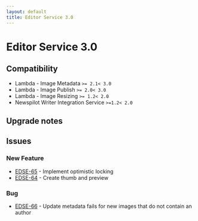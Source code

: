 ```yaml
---
layout: default
title: Editor Service 3.0
---
```

<div class="jumbotron">
    <h1>Editor Service 3.0</h1>    
    <h2>Compatibility</h2>
    <ul>
        <li>Lambda - Image Metadata <code>&gt;= 2.1</code><code>&lt; 3.0</code></li>
        <li>Lambda - Image Publish <code>&gt;= 2.0</code><code>&lt; 3.0</code></li>
        <li>Lambda - Image Resizing <code>&gt;= 1.2</code><code>&lt; 2.0</code></li>
        <li>Newspilot Writer Integration Service <code>&gt;=1.2</code><code>&lt; 2.0</code></li>
    </ul>
</div>




## Upgrade notes  
            



## Issues  


### New Feature 

 * [EDSE-65](https://jira.infomaker.se/browse/EDSE-65) - Implement optimistic locking 
 * [EDSE-64](https://jira.infomaker.se/browse/EDSE-64) - Create thumb and preview 


### Bug 

 * [EDSE-66](https://jira.infomaker.se/browse/EDSE-66) - Update metadata fails for new images that do not contain an author 

